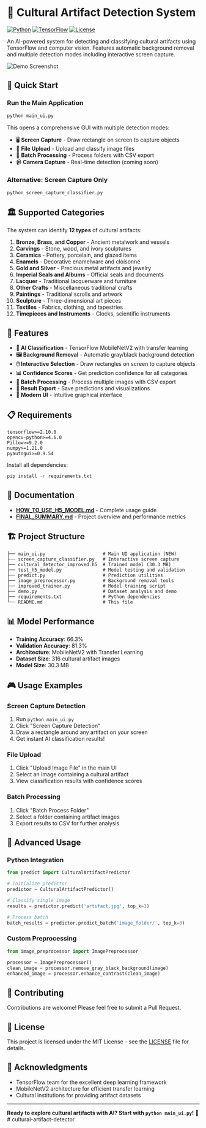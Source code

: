 # 🎨 Cultural Artifact Detection System

[![Python](https://img.shields.io/badge/Python-3.8+-blue.svg)](https://python.org)
[![TensorFlow](https://img.shields.io/badge/TensorFlow-2.x-orange.svg)](https://tensorflow.org)
[![License](https://img.shields.io/badge/License-MIT-green.svg)](LICENSE)

An AI-powered system for detecting and classifying cultural artifacts using TensorFlow and computer vision. Features automatic background removal and multiple detection modes including interactive screen capture.

![Demo Screenshot](sample_images_demo.png)

## 🚀 Quick Start

### **Run the Main Application**
```bash
python main_ui.py
```

This opens a comprehensive GUI with multiple detection modes:
- 🖥️ **Screen Capture** - Draw rectangle on screen to capture objects
- 📁 **File Upload** - Upload and classify image files
- 📂 **Batch Processing** - Process folders with CSV export
- 📹 **Camera Capture** - Real-time detection (coming soon)

### **Alternative: Screen Capture Only**
```bash
python screen_capture_classifier.py
```

## 🏛️ Supported Categories

The system can identify **12 types** of cultural artifacts:

1. **Bronze, Brass, and Copper** - Ancient metalwork and vessels
2. **Carvings** - Stone, wood, and ivory sculptures  
3. **Ceramics** - Pottery, porcelain, and glazed items
4. **Enamels** - Decorative enamelware and cloisonné
5. **Gold and Silver** - Precious metal artifacts and jewelry
6. **Imperial Seals and Albums** - Official seals and documents
7. **Lacquer** - Traditional lacquerware and furniture
8. **Other Crafts** - Miscellaneous traditional crafts
9. **Paintings** - Traditional scrolls and artwork
10. **Sculpture** - Three-dimensional art pieces
11. **Textiles** - Fabrics, clothing, and tapestries
12. **Timepieces and Instruments** - Clocks, scientific instruments

## 🎯 Features

- **🤖 AI Classification** - TensorFlow MobileNetV2 with transfer learning
- **🖼️ Background Removal** - Automatic gray/black background detection
- **🖱️ Interactive Selection** - Draw rectangles on screen to capture objects
- **📊 Confidence Scores** - Get prediction confidence for all categories
- **📁 Batch Processing** - Process multiple images with CSV export
- **💾 Result Export** - Save predictions and visualizations
- **🎨 Modern UI** - Intuitive graphical interface

## 📋 Requirements

```
tensorflow>=2.10.0
opencv-python>=4.6.0
Pillow>=9.2.0
numpy>=1.21.0
pyautogui>=0.9.54
```

Install all dependencies:
```bash
pip install -r requirements.txt
```

## 📖 Documentation

- **[HOW_TO_USE_H5_MODEL.md](HOW_TO_USE_H5_MODEL.md)** - Complete usage guide
- **[FINAL_SUMMARY.md](FINAL_SUMMARY.md)** - Project overview and performance metrics

## 🏗️ Project Structure

```
├── main_ui.py                     # Main UI application (NEW)
├── screen_capture_classifier.py   # Interactive screen capture
├── cultural_detector_improved.h5  # Trained model (30.3 MB)
├── test_h5_model.py               # Model testing and validation
├── predict.py                     # Prediction utilities
├── image_preprocessor.py          # Background removal tools
├── improved_trainer.py            # Model training script
├── demo.py                        # Dataset analysis and demo
├── requirements.txt               # Python dependencies
└── README.md                      # This file
```

## 📊 Model Performance

- **Training Accuracy**: 66.3%
- **Validation Accuracy**: 81.3%
- **Architecture**: MobileNetV2 with Transfer Learning
- **Dataset Size**: 316 cultural artifact images
- **Model Size**: 30.3 MB

## 🎮 Usage Examples

### Screen Capture Detection
1. Run `python main_ui.py`
2. Click "Screen Capture Detection"
3. Draw a rectangle around any artifact on your screen
4. Get instant AI classification results!

### File Upload
1. Click "Upload Image File" in the main UI
2. Select an image containing a cultural artifact
3. View classification results with confidence scores

### Batch Processing
1. Click "Batch Process Folder"
2. Select a folder containing artifact images
3. Export results to CSV for further analysis

## 🔧 Advanced Usage

### Python Integration
```python
from predict import CulturalArtifactPredictor

# Initialize predictor
predictor = CulturalArtifactPredictor()

# Classify single image
results = predictor.predict('artifact.jpg', top_k=3)

# Process batch
batch_results = predictor.predict_batch('image_folder/', top_k=3)
```

### Custom Preprocessing
```python
from image_preprocessor import ImagePreprocessor

processor = ImagePreprocessor()
clean_image = processor.remove_gray_black_background(image)
enhanced_image = processor.enhance_contrast(clean_image)
```

## 🤝 Contributing

Contributions are welcome! Please feel free to submit a Pull Request.

## 📄 License

This project is licensed under the MIT License - see the [LICENSE](LICENSE) file for details.

## 🙏 Acknowledgments

- TensorFlow team for the excellent deep learning framework
- MobileNetV2 architecture for efficient transfer learning
- Cultural institutions for providing artifact datasets

---

**Ready to explore cultural artifacts with AI? Start with `python main_ui.py`!** 🎨
#   c u l t u r a l - a r t i f a c t - d e t e c t o r 
 
 
